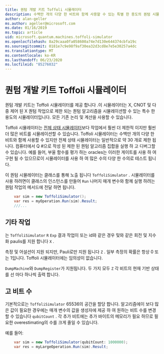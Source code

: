 ```yaml
---
title: 퀀텀 개발 키트 Toffoli 시뮬레이터
description: 수백만 개의 다양 한 비트와 함께 사용할 수 있는 특별 한 용도의 퀀텀 시뮬레이터 인 Microsoft QDK Toffoli 시뮬레이터에 대해 알아봅니다.
author: alan-geller
ms.author: ageller@microsoft.com
ms.date: 01/16/2019
ms.topic: article
uid: microsoft.quantum.machines.toffoli-simulator
ms.openlocfilehash: 8a29caaa0fa058600a74e7d130e644374cbfa19c
ms.sourcegitcommit: 0181e7c9e98f9af30ea32d3cd8e7e5e30257a4dc
ms.translationtype: MT
ms.contentlocale: ko-KR
ms.lasthandoff: 06/23/2020
ms.locfileid: "85276032"
---
```

# <a name="quantum-development-kit-toffoli-simulator"></a>퀀텀 개발 키트 Toffoli 시뮬레이터

퀀텀 개발 키트는 Toffoli 시뮬레이터를 제공 합니다 .이 시뮬레이터는 X, CNOT 및 다중 제어 된 X 퀀텀 작업으로 제한 되는 퀀텀 알고리즘을 시뮬레이션할 수 있는 특수 한 용도의 시뮬레이터입니다. 모든 기존 논리 및 계산을 사용할 수 있습니다.

Toffoli 시뮬레이터는 [전체 상태 시뮬레이터](xref:microsoft.quantum.machines.full-state-simulator)보다 작업에서 훨씬 더 제한적 이지만 훨씬 더 많은 비트를 시뮬레이션할 수 있습니다.
Toffoli 시뮬레이터는 수백만 개의 다양 한 비트와 함께 사용할 수 있지만 전체 상태 시뮬레이터는 일반적으로 약 30 개로 제한 됩니다.
컴퓨터에서 Q #으로 작성 된 제한 된 퀀텀 알고리즘 집합을 실행 하 고 디버그할 수 있습니다. 예를 들어, 부울 함수를 평가 하는 oracles는 이러한 게이트를 사용 하 여 구현 될 수 있으므로이 시뮬레이터를 사용 하 여 많은 수의 다양 한 수의로 테스트 됩니다.

이 퀀텀 시뮬레이터는 클래스를 통해 노출 됩니다 `ToffoliSimulator` .
시뮬레이터를 사용 하려면이 클래스의 인스턴스를 만들어 `Run` 나머지 매개 변수와 함께 실행 하려는 퀀텀 작업의 메서드에 전달 하면 됩니다.

```csharp
    var sim = new ToffoliSimulator();
    var res = myOperation.Run(sim).Result;
    ///...
```

## <a name="other-operations"></a>기타 작업

는 `ToffoliSimulator` `R` `Exp` 결과 작업이 또는 id와 같은 경우 및와 같은 회전 및 지수화 paulis를 지원 합니다 `X` .

측정 및 어설션이 지원 되지만, Pauli로만 지원 됩니다 `Z` .
일부 측정의 확률은 항상 0 또는 1입니다. Toffoli 시뮬레이터에는 임의성이 없습니다.

`DumpMachine`와 `DumpRegister`가 지원됩니다.
두 가지 모두 `Z` 각 비트의 현재 기반 상태를 선 마다 하나씩 출력 합니다.

## <a name="qubitcount"></a>고 비트 수

기본적으로는 `ToffoliSimulator` 65536의 공간을 할당 합니다.
알고리즘에이 보다 많은 값이 필요한 경우에는 매개 변수의 값을 생성자에 제공 하 여 원하는 비트 수를 변경할 수 있습니다 `qubitCount` .
각 추가 비트에는 추가 바이트의 메모리가 필요 하므로 필요한 overestimating의 수를 크게 줄일 수 있습니다.

예를 들어:

```csharp
    var sim = new ToffoliSimulator(qubitCount: 1000000);
    var res = myLargeOperation.Run(sim).Result;
```

